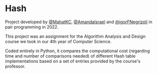 # Hash

Project developed by  [@MahatKC](https://www.github.com/MahatKC), [@AmandaIsrael](https://www.github.com/AmandaIsrael) and [@igorFNegrizoli](https://www.github.com/igorFNegrizoli) in pair programming in 2022.

This project was an assignment for the Algorithm Analysis and Design course we took in our 4th year of Computer Science.

Coded entirely in Python, it compares the computational cost (regarding time and number of comparisons needed) of different Hash table implementations based on a set of entries provided by the course's professor.
